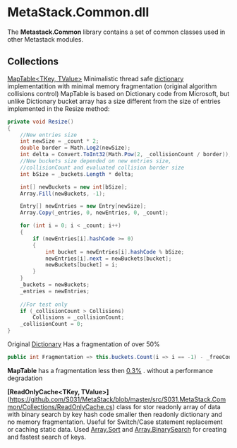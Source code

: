 # MetaStack.Common.dll
The **Metastack.Common** library contains a set of common classes used in other Metastack modules.
## Collections
[MapTable<TKey, TValue>](https://github.com/S031/MetaStack/blob/master/src/S031.MetaStack.Common/Collections/MapTable.cs) Minimalistic thread safe [dictionary](https://en.wikipedia.org/wiki/Hash_table) implementatition with minimal memory fragmentation (original algorithm collisions control) 
MapTable is based on Dictionary code from Microsoft, but unlike Dictionary bucket array has a size different from the size of entries implemented in the Resize method:

```csharp
private void Resize()
{
	//New entries size
	int newSize = _count * 2;
	double border = Math.Log2(newSize);
	int delta = Convert.ToInt32(Math.Pow(2, _collisionCount / border));
	//New buckets size depended on new entries size, 
	//collisionCount and evaluated collision border size
	int bSize = _buckets.Length * delta;

	int[] newBuckets = new int[bSize];
	Array.Fill(newBuckets, -1);

	Entry[] newEntries = new Entry[newSize];
	Array.Copy(_entries, 0, newEntries, 0, _count);

	for (int i = 0; i < _count; i++)
	{
		if (newEntries[i].hashCode >= 0)
		{
			int bucket = newEntries[i].hashCode % bSize;
			newEntries[i].next = newBuckets[bucket];
			newBuckets[bucket] = i;
		}
	}
	_buckets = newBuckets;
	_entries = newEntries;
	
	//For test only
	if (_collisionCount > Collisions)
		Collisions = _collisionCount;
	_collisionCount = 0;
}
```
Original [Dictionary](https://github.com/microsoft/referencesource/blob/master/mscorlib/system/collections/generic/dictionary.cs) Has a fragmentation of over 50%

```csharp
public int Fragmentation => this.buckets.Count(i => i == -1) - _freeCount;
```
**MapTable** has a fragmentation less then [0.3%](https://github.com/S031/MetaStack/blob/5dccc5438580ac5218e3c4e0639f31adef365e99/Test/MetaStack.Test/Common/MapTableTest.cs#L19) . without a performance degradation

**[ReadOnlyCache<TKey, TValue>]**(https://github.com/S031/MetaStack/blob/master/src/S031.MetaStack.Common/Collections/ReadOnlyCache.cs) class for stor readonly array of data with binary search by key hash code smaller then readonly dictionary and no memory fragmentation. Useful for Switch/Case statement replacement or caching static data. Used [Array.Sort](https://docs.microsoft.com/en-us/dotnet/api/system.array.sort?view=netframework-4.8#System_Array_Sort_System_Array_System_Array_) and [Array.BinarySearch](https://docs.microsoft.com/en-us/dotnet/api/system.array.binarysearch?view=netcore-3.0) for creating and fastest search of keys.
